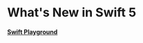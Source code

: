 # What's New in Swift 5

#### [Swift Playground](https://github.com/joinpursuit/Pursuit-Core-iOS-Whats-New-In-Swift-5/blob/master/Swift5Playground.playground/Contents.swift)

